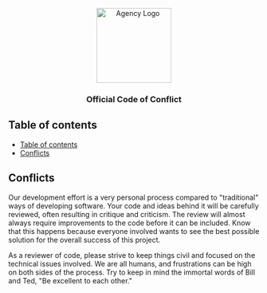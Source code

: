 <p align="center">
  <a href="https://www.aichner-christian.com/" target="_blank" rel="noopener noreferrer">
    <img src="https://avatars1.githubusercontent.com/u/50574311?s=200&v=4g" alt="Agency Logo" height="150">
  </a>
</p>

<h3 align="center">Official Code of Conflict</h3>

## Table of contents
- [Table of contents](#table-of-contents)
- [Conflicts](#conflicts)

## [](#conflicts)Conflicts

Our development effort is a very personal process compared
to "traditional" ways of developing software. Your code and ideas
behind it will be carefully reviewed, often resulting in critique and
criticism. The review will almost always require improvements to the
code before it can be included. Know that this happens because everyone 
involved wants to see the best possible solution for the overall success 
of this project.

As a reviewer of code, please strive to keep things civil and focused on
the technical issues involved. We are all humans, and frustrations can
be high on both sides of the process. Try to keep in mind the immortal
words of Bill and Ted, "Be excellent to each other."
